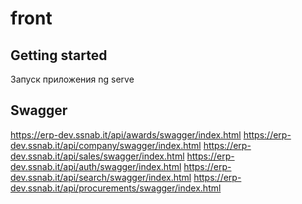 # front

## Getting started

Запуск приложения
ng serve

## Swagger

https://erp-dev.ssnab.it/api/awards/swagger/index.html
https://erp-dev.ssnab.it/api/company/swagger/index.html
https://erp-dev.ssnab.it/api/sales/swagger/index.html
https://erp-dev.ssnab.it/api/auth/swagger/index.html
https://erp-dev.ssnab.it/api/search/swagger/index.html
https://erp-dev.ssnab.it/api/procurements/swagger/index.html
